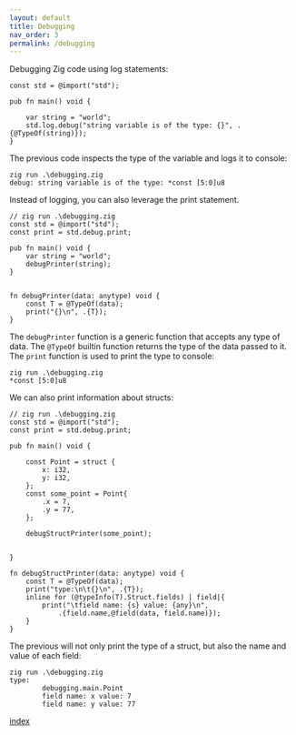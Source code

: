 ```yaml
---
layout: default
title: Debugging
nav_order: 3
permalink: /debugging
---
```



Debugging Zig code using log statements:

```zig
const std = @import("std");

pub fn main() void {
    
    var string = "world";    
    std.log.debug("string variable is of the type: {}", .{@TypeOf(string)});
}
```

The previous code inspects the type of the variable and logs it to console:

```
zig run .\debugging.zig
debug: string variable is of the type: *const [5:0]u8
```


Instead of logging, you can also leverage the print statement. 


```zig
// zig run .\debugging.zig
const std = @import("std");
const print = std.debug.print;

pub fn main() void {
    var string = "world";    
    debugPrinter(string);
}


fn debugPrinter(data: anytype) void {
    const T = @TypeOf(data);
    print("{}\n", .{T});
}
```

The `debugPrinter` function is a generic function that accepts any type of data. The `@TypeOf` builtin function returns the type of the data passed to it. The `print` function is used to print the type to console:

```
zig run .\debugging.zig
*const [5:0]u8
```

We can also print information about structs:

```zig
// zig run .\debugging.zig
const std = @import("std");
const print = std.debug.print;

pub fn main() void {

    const Point = struct {
        x: i32,
        y: i32,
    };
    const some_point = Point{
        .x = 7,
        .y = 77,
    };    

    debugStructPrinter(some_point);  
       
    
}

fn debugStructPrinter(data: anytype) void {
    const T = @TypeOf(data);
    print("type:\n\t{}\n", .{T});
    inline for (@typeInfo(T).Struct.fields) | field|{
        print("\tfield name: {s} value: {any}\n", 
            .{field.name,@field(data, field.name)});        
    }
}
```

The previous will not only print the type of a struct, but also the name and value of each field:

```
zig run .\debugging.zig
type:
        debugging.main.Point
        field name: x value: 7
        field name: y value: 77
```

[index](index.md)